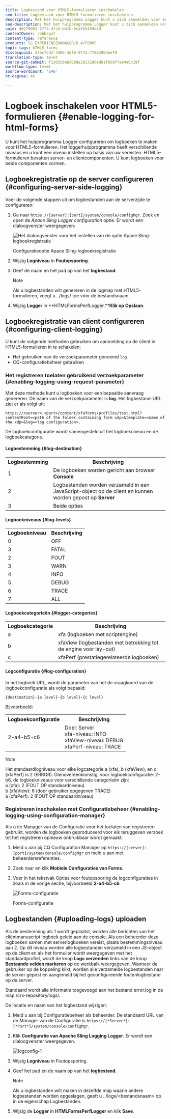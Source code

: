 ```yaml
---
title: Logbestand voor HTML5-formulieren inschakelen
seo-title: Logbestand voor HTML5-formulieren inschakelen
description: Met het hulpprogramma Logger kunt u zich aanmelden voor een formulier en kunt u fouten in formuliergerelateerde problemen opsporen.
seo-description: Met het hulpprogramma Logger kunt u zich aanmelden voor een formulier en kunt u fouten in formuliergerelateerde problemen opsporen.
uuid: d6279092-57f3-4fc6-b41b-9caf65459d4d
contentOwner: robhagat
content-type: reference
products: SG_EXPERIENCEMANAGER/6.4/FORMS
topic-tags: hTML5_forms
discoiquuid: 23bc7cd2-7d06-4ef8-977a-778e290daef9
translation-type: tm+mt
source-git-commit: f13d358a6508da5813186ed61f959f7a84e6c19f
workflow-type: tm+mt
source-wordcount: '646'
ht-degree: 4%

---
```



# Logboek inschakelen voor HTML5-formulieren {#enable-logging-for-html-forms}

U kunt het hulpprogramma Logger configureren om logboeken te maken voor HTML5-formulieren. Het loggerhulpprogramma heeft verschillende niveaus en u kunt een niveau instellen op basis van uw vereisten. HTML5-formulieren bevatten server- en clientcomponenten. U kunt logboeken voor beide componenten vormen.

## Logboekregistratie op de server configureren {#configuring-server-side-logging}

Voer de volgende stappen uit om logbestanden aan de serverzijde te configureren:

1. Ga naar `https://[server]:[port]/system/console/configMgr`. Zoek en open de *Apace Sling Logger configuration* optie. Er wordt een dialoogvenster weergegeven:

   ![ Het dialoogvenster voor het instellen van de optie Apace Sling-logboekregistratie](assets/logconfig.png)

   Configuratieoptie Apace Sling-logboekregistratie

1. Wijzig **Logniveau** in **Foutopsporing**.

1. Geef de naam en het pad op van het **logbestand**.

   >[!NOTE]
   >
   >Als u logbestanden wilt genereren in de logmap met HTML5-formulieren, voegt u ../logs/ toe vóór de bestandsnaam.

1. Wijzig **Logger** in **HTMLFormsPerfLogger.****Klik op Opslaan**.

## Logboekregistratie van client configureren {#configuring-client-logging}

U kunt de volgende methoden gebruiken om aanmelding op de client in HTML5-formulieren in te schakelen:

* Het gebruiken van de verzoekparameter genoemd `log`
* CQ-configuratiebeheer gebruiken

### Het registreren toelaten gebruikend verzoekparameter {#enabling-logging-using-request-parameter}

Met deze methode kunt u logboeken voor een bepaalde aanvraag genereren. De naam van de verzoekparameter is **log**. Het logbestand-URL ziet er als volgt uit:

`https://<server>:<port>/content/xfaforms/profiles/test.html?contentRoot=<path of the folder containing form xdp>&template=<name of the xdp>&log=<log configuration>.`

De logboekconfiguratie wordt samengesteld uit het logboekniveau en de logboekcategorie.

#### Logbestemming {#log-destination}

<table> 
 <tbody> 
  <tr> 
   <th><strong>Logbestemming</strong></th> 
   <th><strong>Beschrijving</strong></th> 
  </tr> 
  <tr> 
   <td>1</td> 
   <td>De logboeken worden gericht aan browser <strong>Console</strong></td> 
  </tr> 
  <tr> 
   <td>2</td> 
   <td>Logbestanden worden verzameld in een JavaScript-object op de client en kunnen worden gepost op <strong>Server</strong> </td> 
  </tr> 
  <tr> 
   <td>3</td> 
   <td>Beide opties<br /> </td> 
  </tr> 
 </tbody> 
</table>

#### Logboekniveaus {#log-levels}

<table> 
 <tbody> 
  <tr> 
   <th>Logboekniveau</th> 
   <th>Beschrijving</th> 
  </tr> 
  <tr> 
   <td>0</td> 
   <td>OFF<br type="_moz" /> </td> 
  </tr> 
  <tr> 
   <td>3</td> 
   <td>FATAL<br type="_moz" /> </td> 
  </tr> 
  <tr> 
   <td>2</td> 
   <td>FOUT<br type="_moz" /> </td> 
  </tr> 
  <tr> 
   <td>3</td> 
   <td>WARN<br type="_moz" /> </td> 
  </tr> 
  <tr> 
   <td>4</td> 
   <td>INFO<br type="_moz" /> </td> 
  </tr> 
  <tr> 
   <td>5</td> 
   <td>DEBUG<br type="_moz" /> </td> 
  </tr> 
  <tr> 
   <td>6</td> 
   <td>TRACE<br type="_moz" /> </td> 
  </tr> 
  <tr> 
   <td>7</td> 
   <td>ALL<br type="_moz" /> </td> 
  </tr> 
 </tbody> 
</table>

#### Logboekcategorieën {#logger-categories}

<table> 
 <tbody> 
  <tr> 
   <th>Logboekcategorie</th> 
   <th>Beschrijving</th> 
  </tr> 
  <tr> 
   <td>a</td> 
   <td>xfa (logboeken met scriptengine)</td> 
  </tr> 
  <tr> 
   <td>b</td> 
   <td>xfaView (logbestanden met betrekking tot de engine voor lay-out)<br type="_moz" /> </td> 
  </tr> 
  <tr> 
   <td>c</td> 
   <td>xfaPerf (prestatiegerelateerde logboeken)<br type="_moz" /> </td> 
  </tr> 
 </tbody> 
</table>

#### Logconfiguratie {#log-configuration}

In het logboek URL, wordt de parameter van het de vraagkoord van de logboekconfiguratie als volgt bepaald:

`{destination}-{a level}-{b level}-{c level}`

Bijvoorbeeld:

<table> 
 <tbody> 
  <tr> 
   <th>Logboekconfiguratie</th> 
   <th>Beschrijving</th> 
  </tr> 
  <tr> 
   <td>2-a4-b5-c6<br type="_moz" /> </td> 
   <td>Doel: Server<br /> xfa-niveau: INFO<br /> xfaView-niveau: DEBUG<br /> xfaPerf-niveau: TRACE</td> 
  </tr> 
 </tbody> 
</table>

>[!NOTE]
>
>Het standaardlogniveau voor elke logcategorie a (xfa), b (xfaView), en c (xfaPerf) is 2 (ERROR). Dienovereenkomstig, voor logboekconfiguratie: 2-b6, de logboekniveaus voor verschillende categorieën zijn:\
>a (xfa): 2 (FOUT OP standaardniveau)\
>b (xfaView): 6 (door gebruiker opgegeven TRACE)\
>a (xfaPerf): 2 (FOUT OP standaardniveau)

### Registreren inschakelen met Configuratiebeheer {#enabling-logging-using-configuration-manager}

Als u de Manager van de Configuratie voor het toelaten van registreren gebruikt, worden de logboeken geproduceerd voor elk teruggeven verzoek tot het registreren opnieuw onbruikbaar wordt gemaakt.

1. Meld u aan bij CQ Configuration Manager op `https://[server]:[port]/system/console/configMgr` en meld u aan met beheerdersreferenties.
1. Zoek naar en klik **Mobiele Configuraties van Forms**.
1. Voer in het tekstvak Opties voor foutopsporing de logconfiguraties in zoals in de vorige sectie, bijvoorbeeld **2-a4-b5-c6**

   ![Forms-configuratie](assets/forms_configuration.png)

   Forms-configuratie

## Logbestanden {#uploading-logs} uploaden

Als de bestemming als 1 wordt geplaatst, worden alle berichten van het cliëntmanuscript logboek geleid aan de console. Als een beheerder deze logboeken samen met serverlogboeken vereist, plaats bestemmingsniveau aan 2. Op dit niveau worden alle logbestanden verzameld in een JS-object op de client en als het formulier wordt weergegeven met het standaardprofiel, wordt de knop **Logs verzenden** links van de knop **Bestaande velden markeren** op de werkbalk weergegeven. Wanneer de gebruiker op de koppeling klikt, worden alle verzamelde logbestanden naar de server gepost en aangemeld bij het geconfigureerde foutenlogbestand op de server.

Standaard wordt alle informatie toegevoegd aan het bestand error.log in de map /crx-repository/logs/.

De locatie en naam van het logbestand wijzigen:

1. Meld u aan bij Configuratiebeheer als beheerder. De standaard URL van de Manager van de Configuratie is `https://[*Server*]:[*Port*]/system/console/configMgr`.
1. Klik **Configuratie van Apache Sling Logging Logger**. Er wordt een dialoogvenster weergegeven.

   ![logconfig-1](assets/logconfig-1.png)

1. Wijzig **Logniveau** in Foutopsporing.

1. Geef het pad en de naam op van het **logbestand**.

   >[!NOTE]
   >
   >Als u logbestanden wilt maken in dezelfde map waarin andere logbestanden worden opgeslagen, geeft u ../logs/&lt;bestandsnaam> op in de eigenschap Logbestanden.

1. Wijzig de **Logger** in **HTMLFormsPerfLogger** en klik **Save**.

